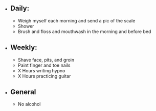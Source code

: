 - ## Daily:
	- Weigh myself each morning and send a pic of the scale
	- Shower
	- Brush and floss and mouthwash in the morning and before bed
- ## Weekly:
	- Shave face, pits, and groin
	- Paint finger and toe nails
	- X Hours writing hypno
	- X Hours practicing guitar
- ## General
	- No alcohol